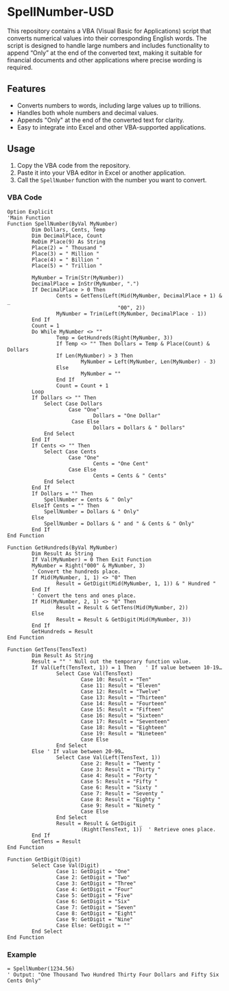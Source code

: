 # SpellNumber-USD
This repository contains a VBA (Visual Basic for Applications) script that converts numerical values into their corresponding English words. The script is designed to handle large numbers and includes functionality to append “Only” at the end of the converted text, making it suitable for financial documents and other applications where precise wording is required.

## Features
- Converts numbers to words, including large values up to trillions.
- Handles both whole numbers and decimal values.
- Appends "Only" at the end of the converted text for clarity.
- Easy to integrate into Excel and other VBA-supported applications.

## Usage
1. Copy the VBA code from the repository.
2. Paste it into your VBA editor in Excel or another application.
3. Call the `SpellNumber` function with the number you want to convert.

### VBA Code
```vba
Option Explicit
'Main Function
Function SpellNumber(ByVal MyNumber)
        Dim Dollars, Cents, Temp
        Dim DecimalPlace, Count
        ReDim Place(9) As String
        Place(2) = " Thousand "
        Place(3) = " Million "
        Place(4) = " Billion "
        Place(5) = " Trillion "
 
        MyNumber = Trim(Str(MyNumber))
        DecimalPlace = InStr(MyNumber, ".")
        If DecimalPlace > 0 Then
                Cents = GetTens(Left(Mid(MyNumber, DecimalPlace + 1) & _
                                    "00", 2))
                MyNumber = Trim(Left(MyNumber, DecimalPlace - 1))
        End If
        Count = 1
        Do While MyNumber <> ""
                Temp = GetHundreds(Right(MyNumber, 3))
                If Temp <> "" Then Dollars = Temp & Place(Count) & Dollars
                If Len(MyNumber) > 3 Then
                        MyNumber = Left(MyNumber, Len(MyNumber) - 3)
                Else
                        MyNumber = ""
                End If
                Count = Count + 1
        Loop
        If Dollars <> "" Then
            Select Case Dollars
                    Case "One"
                            Dollars = "One Dollar"
                     Case Else
                            Dollars = Dollars & " Dollars"
            End Select
        End If
        If Cents <> "" Then
            Select Case Cents
                    Case "One"
                            Cents = "One Cent"
                    Case Else
                            Cents = Cents & " Cents"
            End Select
        End If
        If Dollars = "" Then
            SpellNumber = Cents & " Only"
        ElseIf Cents = "" Then
            SpellNumber = Dollars & " Only"
        Else
            SpellNumber = Dollars & " and " & Cents & " Only"
        End If
End Function
 
Function GetHundreds(ByVal MyNumber)
        Dim Result As String
        If Val(MyNumber) = 0 Then Exit Function
        MyNumber = Right("000" & MyNumber, 3)
        ' Convert the hundreds place.
        If Mid(MyNumber, 1, 1) <> "0" Then
                Result = GetDigit(Mid(MyNumber, 1, 1)) & " Hundred "
        End If
        ' Convert the tens and ones place.
        If Mid(MyNumber, 2, 1) <> "0" Then
                Result = Result & GetTens(Mid(MyNumber, 2))
        Else
                Result = Result & GetDigit(Mid(MyNumber, 3))
        End If
        GetHundreds = Result
End Function
 
Function GetTens(TensText)
        Dim Result As String
        Result = "" ' Null out the temporary function value.
        If Val(Left(TensText, 1)) = 1 Then   ' If value between 10-19…
                Select Case Val(TensText)
                        Case 10: Result = "Ten"
                        Case 11: Result = "Eleven"
                        Case 12: Result = "Twelve"
                        Case 13: Result = "Thirteen"
                        Case 14: Result = "Fourteen"
                        Case 15: Result = "Fifteen"
                        Case 16: Result = "Sixteen"
                        Case 17: Result = "Seventeen"
                        Case 18: Result = "Eighteen"
                        Case 19: Result = "Nineteen"
                        Case Else
                End Select
        Else ' If value between 20-99…
                Select Case Val(Left(TensText, 1))
                        Case 2: Result = "Twenty "
                        Case 3: Result = "Thirty "
                        Case 4: Result = "Forty "
                        Case 5: Result = "Fifty "
                        Case 6: Result = "Sixty "
                        Case 7: Result = "Seventy "
                        Case 8: Result = "Eighty "
                        Case 9: Result = "Ninety "
                        Case Else
                End Select
                Result = Result & GetDigit _
                        (Right(TensText, 1))  ' Retrieve ones place.
        End If
        GetTens = Result
End Function
 
Function GetDigit(Digit)
        Select Case Val(Digit)
                Case 1: GetDigit = "One"
                Case 2: GetDigit = "Two"
                Case 3: GetDigit = "Three"
                Case 4: GetDigit = "Four"
                Case 5: GetDigit = "Five"
                Case 6: GetDigit = "Six"
                Case 7: GetDigit = "Seven"
                Case 8: GetDigit = "Eight"
                Case 9: GetDigit = "Nine"
                Case Else: GetDigit = ""
        End Select
End Function
```

### Example
```vba
= SpellNumber(1234.56)
' Output: "One Thousand Two Hundred Thirty Four Dollars and Fifty Six Cents Only"
